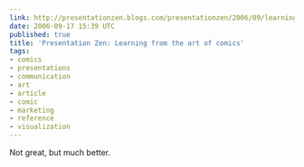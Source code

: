 ```yaml
---
link: http://presentationzen.blogs.com/presentationzen/2006/09/learning_from_t.html
date: 2006-09-17 15:39 UTC
published: true
title: 'Presentation Zen: Learning from the art of comics'
tags:
- comics
- presentations
- communication
- art
- article
- comic
- marketing
- reference
- visualization
---
```


Not great, but much better.
